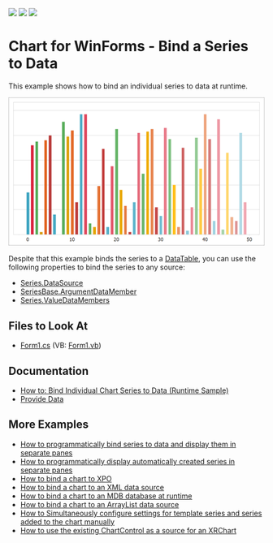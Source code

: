 <!-- default badges list -->
![](https://img.shields.io/endpoint?url=https://codecentral.devexpress.com/api/v1/VersionRange/128572747/14.2.3%2B)
[![](https://img.shields.io/badge/Open_in_DevExpress_Support_Center-FF7200?style=flat-square&logo=DevExpress&logoColor=white)](https://supportcenter.devexpress.com/ticket/details/E116)
[![](https://img.shields.io/badge/📖_How_to_use_DevExpress_Examples-e9f6fc?style=flat-square)](https://docs.devexpress.com/GeneralInformation/403183)
<!-- default badges end -->

# Chart for WinForms - Bind a Series to Data

This example shows how to bind an individual series to data at runtime.

![Resulting chart](Images/resulting-chart.png)

Despite that this example binds the series to a [DataTable](https://docs.microsoft.com/en-us/dotnet/api/system.data.datatable?view=net-6.0), you can use the following properties to bind the series to any source:

* [Series.DataSource](https://docs.devexpress.com/CoreLibraries/DevExpress.XtraCharts.Series.DataSource?p=netframework)
* [SeriesBase.ArgumentDataMember](https://docs.devexpress.com/CoreLibraries/DevExpress.XtraCharts.SeriesBase.ArgumentDataMember?p=netframework)
* [Series.ValueDataMembers](https://docs.devexpress.com/CoreLibraries/DevExpress.XtraCharts.SeriesBase.ValueDataMembers?p=netframework)

## Files to Look At

* [Form1.cs](./CS/Form1.cs) (VB: [Form1.vb](./VB/Form1.vb))

## Documentation 

* [How to: Bind Individual Chart Series to Data (Runtime Sample)](https://docs.devexpress.com/WindowsForms/3095/controls-and-libraries/chart-control/examples/creating-charts/providing-data/how-to-bind-individual-chart-series-to-data-runtime-sample?p=netframework)
* [Provide Data](https://docs.devexpress.com/WindowsForms/5774/controls-and-libraries/chart-control/providing-data)

## More Examples

* [How to programmatically bind series to data and display them in separate panes](https://github.com/DevExpress-Examples/how-to-programmatically-bind-series-to-data-and-display-them-in-separate-panes-e431)
* [How to programmatically display automatically created series in separate panes](https://github.com/DevExpress-Examples/how-to-programmatically-display-automatically-created-series-in-separate-panes-e433)
* [How to bind a chart to XPO](https://github.com/DevExpress-Examples/how-to-bind-a-chart-to-xpo-e1576)
* [How to bind a chart to an XML data source](https://github.com/DevExpress-Examples/how-to-bind-a-chart-to-an-xml-data-source-e1583)
* [How to bind a chart to an MDB database at runtime](https://github.com/DevExpress-Examples/how-to-bind-a-chart-to-an-mdb-database-at-runtime-e1617)
* [How to bind a chart to an ArrayList data source](https://github.com/DevExpress-Examples/how-to-bind-a-chart-to-an-arraylist-data-source-e2080)
* [How to Simultaneously configure settings for template series and series added to the chart manually](https://github.com/DevExpress-Examples/winforms-charts-configure-settings-for-template-series-and-series-added-manually)
* [How to use the existing ChartControl as a source for an XRChart](https://github.com/DevExpress-Examples/how-to-use-the-existing-chartcontrol-as-a-source-for-an-xrchart-e1165)